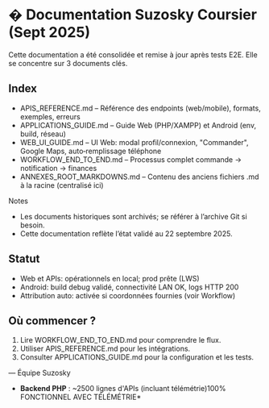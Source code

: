 # � Documentation Suzosky Coursier (Sept 2025)
Cette documentation a été consolidée et remise à jour après tests E2E. Elle se concentre sur 3 documents clés.

## Index
- APIS_REFERENCE.md – Référence des endpoints (web/mobile), formats, exemples, erreurs
- APPLICATIONS_GUIDE.md – Guide Web (PHP/XAMPP) et Android (env, build, réseau)
- WEB_UI_GUIDE.md – UI Web: modal profil/connexion, "Commander", Google Maps, auto‑remplissage téléphone
- WORKFLOW_END_TO_END.md – Processus complet commande → notification → finances
- ANNEXES_ROOT_MARKDOWNS.md – Contenu des anciens fichiers .md à la racine (centralisé ici)

Notes
- Les documents historiques sont archivés; se référer à l’archive Git si besoin.
- Cette documentation reflète l’état validé au 22 septembre 2025.

## Statut
- Web et APIs: opérationnels en local; prod prête (LWS)
- Android: build debug validé, connectivité LAN OK, logs HTTP 200
- Attribution auto: activée si coordonnées fournies (voir Workflow)

## Où commencer ?
1) Lire WORKFLOW_END_TO_END.md pour comprendre le flux.
2) Utiliser APIS_REFERENCE.md pour les intégrations.
3) Consulter APPLICATIONS_GUIDE.md pour la configuration et les tests.

— Équipe Suzosky
- **Backend PHP** : ~2500 lignes d'APIs (incluant télémétrie)100% FONCTIONNEL AVEC TÉLÉMÉTRIE*

